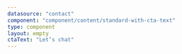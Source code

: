 ```yaml
---
datasource: "contact"
component: "component/content/standard-with-cta-text"
type: component
layout: empty
ctaText: "Let’s chat"
---
```

